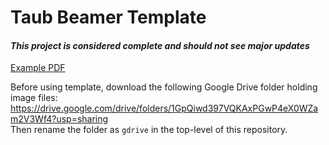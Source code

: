 <!---
    This file is part of taub-beamer-template.
    Copyright (C) 2019-2020  Emir Turkes, Columbia University Medical Center

    This program is free software: you can redistribute it and/or modify
    it under the terms of the GNU General Public License as published by
    the Free Software Foundation, either version 3 of the License, or
    (at your option) any later version.

    This program is distributed in the hope that it will be useful,
    but WITHOUT ANY WARRANTY; without even the implied warranty of
    MERCHANTABILITY or FITNESS FOR A PARTICULAR PURPOSE.  See the
    GNU General Public License for more details.

    You should have received a copy of the GNU General Public License
    along with this program.  If not, see <http://www.gnu.org/licenses/>.

    Emir Turkes can be contacted at emir.turkes@eturkes.com
-->

# Taub Beamer Template
#### *This project is considered complete and should not see major updates*

[Example PDF](https://drive.google.com/file/d/1DMka_aBW6tUW-djon_xyrElIyV6JjOIo/view?usp=sharing)

Before using template, download the following Google Drive folder holding image files:  
https://drive.google.com/drive/folders/1GpQiwd397VQKAxPGwP4eX0WZam2V3Wf4?usp=sharing  
Then rename the folder as `gdrive` in the top-level of this repository.
